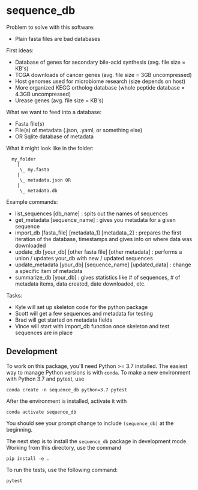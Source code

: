# sequence_db

Problem to solve with this software:
* Plain fasta files are bad databases

First ideas:
* Database of genes for secondary bile-acid synthesis (avg. file size = KB's)
* TCGA downloads of cancer genes (avg. file size = 3GB uncompressed)
* Host genomes used for microbiome research (size depends on host)
* More organized KEGG ortholog database (whole peptide database = 4.3GB uncompressed)
* Urease genes (avg. file size = KB's)

What we want to feed into a database:
* Fasta file(s)
* File(s) of metadata (.json, .yaml, or something else)
* OR Sqlite database of metadata

What it might look like in the folder:
```
  my_folder
    |
     \_ my.fasta
    |
     \_ metadata.json OR
    |
     \_ metadata.db
```
Example commands:
* list_sequences [db_name] : spits out the names of sequences
* get_metadata [sequence_name] : gives you metadata for a given sequence
* import_db [fasta_file] [metadata_1] [metadata_2] : prepares the first iteration of the database, timestamps and gives info on where data was downloaded
* update_db [your_db] [other fasta file] [other metadata] : performs a union / updates your_db with new / updated sequences
* update_metadata [your_db] [sequence_name] [updated_data] : change a specific item of metadata
* summarize_db [your_db] : gives statistics like # of sequences, # of metadata items, data created, date downloaded, etc.

Tasks:
* Kyle will set up skeleton code for the python package
* Scott will get a few sequences and metadata for testing
* Brad will get started on metadata fields
* Vince will start with import_db function once skeleton and test sequences are in place

## Development

To work on this package, you'll need Python >= 3.7 installed. The
easiest way to manage Python versions is with `conda`. To make a new
environment with Python 3.7 and pytest, use

    conda create -n sequence_db python=3.7 pytest

After the environment is installed, activate it with

    conda activate sequence_db

You should see your prompt change to include `(sequence_db)` at the
beginning.

The next step is to install the `sequence_db` package in development
mode. Working from this directory, use the command

    pip install -e .

To run the tests, use the following command:

    pytest
